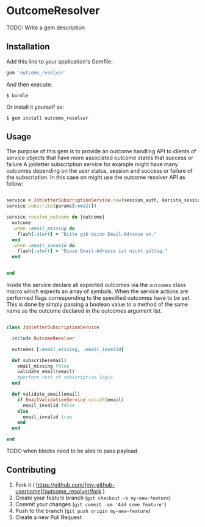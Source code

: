 # OutcomeResolver

TODO: Write a gem description

## Installation

Add this line to your application's Gemfile:

```ruby
gem 'outcome_resolver'
```

And then execute:

    $ bundle

Or install it yourself as:

    $ gem install outcome_resolver

## Usage

The purpose of this gem is to provide an outcome handling API to clients of service objects that have more associated outcome states that success or failure A jobletter subscription service for example might have many outcomes depending on the user status, session and success or failure of the subscription. In this case on might use the outcome resolver API as follow:

```ruby

service = JobletterSubscriptionService.new(session_auth, karista_session)
service.subscribe(params[:email])

service.resolve_outcome do |outcome|
  outcome
  .when :email_missing do
    flash[:alert] = "Bitte gib deine Email-Adresse an."
  end
  .when :email_invalid do
    flash[:alert] = "Diese Email-Adresse ist nicht gültig."
  end


end

```
Inside the service declare all expected outcomes via the `outcomes` class macro which expects an array of symbols. When the service actions are performed flags corresponding to the specified outcomes have to be set. This is done by simply passing a boolean value to a method of the same name as the outcome declared in the outcomes argument list.

```ruby

class JobletterSubscriptionService

  include OutcomeResolver

  outcomes [:email_missing, :email_invalid]

  def subscribe(email)
    email_missing false
    validate_email(email)
    #perform rest of subscription logic
  end

  def validate_email(email)
    if EmailValidationService.valid?(email)
      email_invalid false
    else
      email_invalid true
    end
  end

end

```
TODO when blocks need to be able to pass payload

## Contributing

1. Fork it ( https://github.com/[my-github-username]/outcome_resolver/fork )
2. Create your feature branch (`git checkout -b my-new-feature`)
3. Commit your changes (`git commit -am 'Add some feature'`)
4. Push to the branch (`git push origin my-new-feature`)
5. Create a new Pull Request
